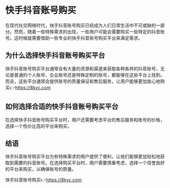 # 快手抖音账号购买
在现代社交网络时代，快手抖音账号购买已经成为人们日常生活中不可或缺的一部分。然而，随着一些特殊需求的出现，一些用户可能会需要购买一些特定的抖音账号。这时候就需要借助一些专业的快手抖音账号购买平台来满足需求。
## 为什么选择快手抖音账号购买平台
快手抖音账号购买平台通常会有大量的资源和渠道来获取各种各样的抖音账号，无论是普通的个人账号、企业账号还是特殊定制的账号，都能够在这些平台上找到。而且，这些平台通常会提供账号的质量保证和售后服务，让用户能够更加放心地购买👉<https://8kyc.com> 
## 如何选择合适的快手抖音账号购买平台
在选择快手抖音账号购买平台时，用户还需要考虑平台的售后服务和账号的价格，选择一个性价比高的平台来购买。
## 结语
快手抖音账号购买平台为有特殊需求的用户提供了便利，让他们能够更加轻松地获取到需要的抖音账号。在选择购买平台时，用户需要慎重考虑，选择一个信誉良好的平台来购买，以确保账号的质量。 

快手抖音账号购买👉<https://8kyc.com> 


